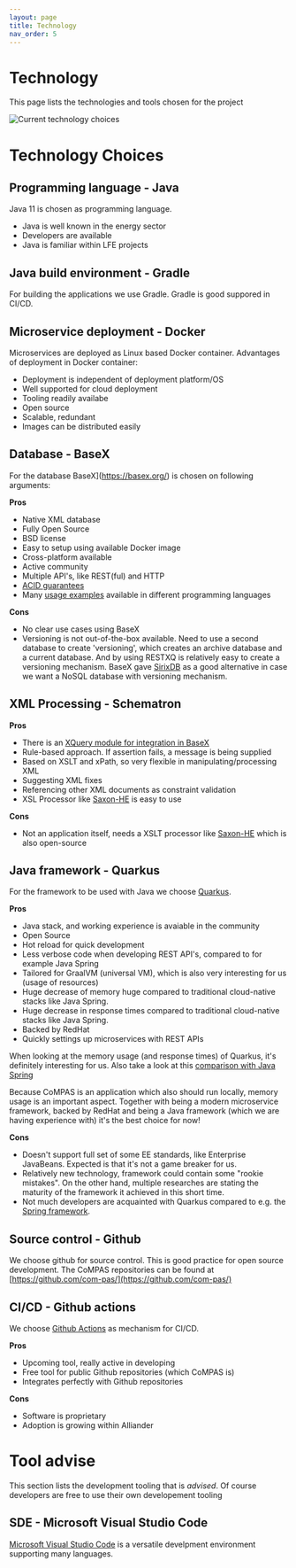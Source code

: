 ```yaml
---
layout: page
title: Technology
nav_order: 5
---
```

# Technology

This page lists the technologies and tools chosen for the project

![Current technology choices](./images/Current_Technology_Choices_Overview.svg)

# Technology Choices
## Programming language - Java
Java 11 is chosen as programming language. 
- Java is well known in the energy sector
- Developers are available
- Java is familiar within LFE projects

## Java build environment - Gradle
For building the applications we use Gradle. Gradle is good suppored in CI/CD.

## Microservice deployment - Docker
Microservices are deployed as Linux based Docker container. Advantages of deployment in Docker container:

- Deployment is independent of deployment platform/OS
- Well supported for cloud deployment
- Tooling readily availabe
- Open source
- Scalable, redundant
- Images can be distributed easily


## Database - BaseX
For the database BaseX](https://basex.org/) is chosen on following arguments:

**Pros**
- Native XML database
- Fully Open Source
- BSD license
- Easy to setup using available Docker image
- Cross-platform available
- Active community
- Multiple API's, like REST(ful) and HTTP
- [ACID guarantees](https://docs.basex.org/wiki/Transaction_Management)
- Many [usage examples](https://docs.basex.org/wiki/Clients) available in different programming languages

**Cons**
- No clear use cases using BaseX
- Versioning is not out-of-the-box available. Need to use a second database to create 'versioning', which creates an archive database and a current database. And by using RESTXQ is relatively easy to create a versioning mechanism. BaseX gave [SirixDB](https://sirix.io/) as a good alternative in case we want a NoSQL database with versioning mechanism.

## XML Processing - Schematron

**Pros**
- There is an [XQuery module for integration in BaseX](https://github.com/Schematron/schematron-basex)
- Rule-based approach. If assertion fails, a message is being supplied
- Based on XSLT and xPath, so very flexible in manipulating/processing XML
- Suggesting XML fixes
- Referencing other XML documents as constraint validation
- XSL Processor like [Saxon-HE](http://saxon.sourceforge.net/) is easy to use

**Cons**
- Not an application itself, needs a XSLT processor like [Saxon-HE](http://saxon.sourceforge.net/) which is also open-source


## Java framework - Quarkus
For the framework to be used with Java we choose [Quarkus](https://quarkus.io/).

**Pros**
- Java stack, and working experience is avaiable in the community
- Open Source
- Hot reload for quick development
- Less verbose code when developing REST API's, compared to for example Java Spring
- Tailored for GraalVM (universal VM), which is also very interesting for us (usage of resources)
- Huge decrease of memory huge compared to traditional cloud-native stacks like Java Spring.
- Huge decrease in response times compared to traditional cloud-native stacks like Java Spring.
- Backed by RedHat
- Quickly settings up microservices with REST APIs

When looking at the memory usage (and response times) of Quarkus, it's definitely interesting for us. Also take a look at this [comparison with Java Spring](https://simply-how.com/quarkus-vs-spring-boot-production-performance)

Because CoMPAS is an application which also should run locally, memory usage is an important aspect. Together with being a modern microservice framework, backed by RedHat and being a Java framework (which we are having experience with) it's the best choice for now!

**Cons**
- Doesn't support full set of some EE standards, like Enterprise JavaBeans. Expected is that it's not a game breaker for us.
- Relatively new technology, framework could contain some "rookie mistakes". On the other hand, multiple researches are stating the maturity of the framework it achieved in this short time.
- Not much developers are acquainted with Quarkus compared to e.g. the [Spring framework](https://spring.io/).

## Source control - Github
We choose github for source control. This is good practice for open source development. 
The CoMPAS repositories can be found at [https://github.com/com-pas/](https://github.com/com-pas/) 

## CI/CD - Github actions
We choose [Github Actions](https://github.com/features/actions) as mechanism for CI/CD. 

**Pros**
- Upcoming tool, really active in developing
- Free tool for public Github repositories (which CoMPAS is)
- Integrates perfectly with Github repositories

**Cons**
- Software is proprietary
- Adoption is growing within Alliander



# Tool advise
This section lists the development tooling that is *advised*. Of course developers are free to use their own developement tooling

## SDE - Microsoft Visual Studio Code
[Microsoft Visual Studio Code](https://code.visualstudio.com/) is a versatile develpment environment supporting many languages. 

